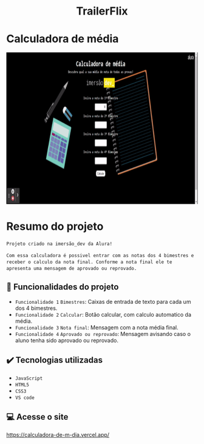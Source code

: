 <h1 align="center" font-size="bold" color-font="red"> TrailerFlix </h1>

# Calculadora de média

<p align="center">
  <img width="600" height="400" src="img/calculadora.gif">
</p>

# Resumo do projeto

<p>
  
  ``Projeto criado na imersão_dev da Alura!``
  
  ``Com essa calculadora é possivel entrar com as notas dos 4 bimestres e receber o calculo da nota final. Conforme a nota final ele te apresenta uma mensagem de aprovado ou reprovado.``

</p>

## 🔨 Funcionalidades do projeto

- `Funcionalidade 1` `Bimestres`: Caixas de entrada de texto para cada um dos 4 bimestres.
- `Funcionalidade 2` `Calcular`: Botão calcular, com calculo automatico da média.
- `Funcionalidade 3` `Nota final`: Mensagem com a nota média final.
- `Funcionalidade 4` `Aprovado ou reprovado`: Mensagem avisando caso o aluno tenha sido aprovado ou reprovado.

## ✔️ Tecnologias utilizadas

- ``JavaScript``
- ``HTML5``
- ``CSS3``
- ``VS code``

## 💻 Acesse o site

https://calculadora-de-m-dia.vercel.app/
